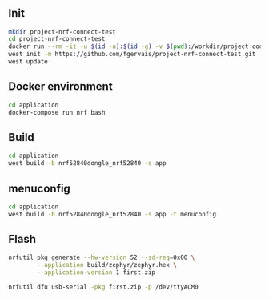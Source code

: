 # 

## Init

```bash
mkdir project-nrf-connect-test
cd project-nrf-connect-test
docker run --rm -it -u $(id -u):$(id -g) -v $(pwd):/workdir/project coderbyheart/fw-nrfconnect-nrf-docker:v1.8-branch bash
west init -m https://github.com/fgervais/project-nrf-connect-test.git .
west update
```

## Docker environment

```bash
cd application
docker-compose run nrf bash
```

## Build

```bash
cd application
west build -b nrf52840dongle_nrf52840 -s app
```

## menuconfig

```bash
cd application
west build -b nrf52840dongle_nrf52840 -s app -t menuconfig
```

## Flash

```bash
nrfutil pkg generate --hw-version 52 --sd-req=0x00 \
        --application build/zephyr/zephyr.hex \
        --application-version 1 first.zip

nrfutil dfu usb-serial -pkg first.zip -p /dev/ttyACM0
```
